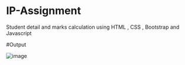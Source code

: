# IP-Assignment
Student detail and marks calculation using HTML , CSS , Bootstrap and Javascript


#Output

![image](https://user-images.githubusercontent.com/112007461/189723439-d9703565-0c7e-4041-94df-996f1b59dab8.png)
